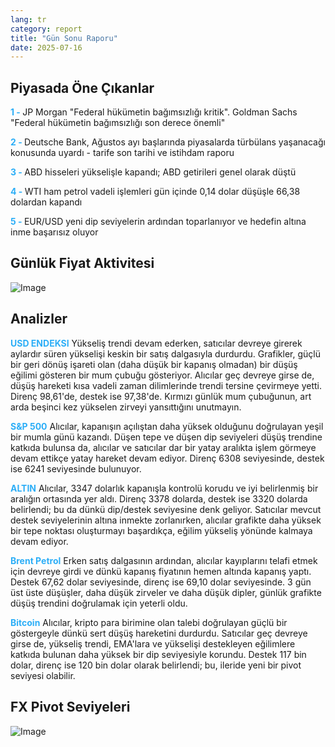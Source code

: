 ```yaml
---
lang: tr
category: report
title: "Gün Sonu Raporu"
date: 2025-07-16
---
```



<h2>Piyasada Öne Çıkanlar</h2>
<strong style="color: #2caef7;">1 - </strong> JP Morgan "Federal hükümetin bağımsızlığı kritik". Goldman Sachs "Federal hükümetin bağımsızlığı son derece önemli"

<strong style="color: #2caef7;">2 - </strong> Deutsche Bank, Ağustos ayı başlarında piyasalarda türbülans yaşanacağı konusunda uyardı - tarife son tarihi ve istihdam raporu

<strong style="color: #2caef7;">3 - </strong> ABD hisseleri yükselişle kapandı; ABD getirileri genel olarak düştü


<strong style="color: #2caef7;">4 - </strong> WTI ham petrol vadeli işlemleri gün içinde 0,14 dolar düşüşle 66,38 dolardan kapandı

<strong style="color: #2caef7;">5 - </strong> EUR/USD yeni dip seviyelerin ardından toparlanıyor ve hedefin altına inme başarısız oluyor



<h2>Günlük Fiyat Aktivitesi</h2>
<img src="https://markleighedu.github.io/img/Jul-2025/16-Jul-2025/price.jpg" alt="Image"/>

<h2>Analizler</h2>
<strong style="color: #2caef7;">USD ENDEKSI</strong> Yükseliş trendi devam ederken, satıcılar devreye girerek aylardır süren yükselişi keskin bir satış dalgasıyla durdurdu. Grafikler, güçlü bir geri dönüş işareti olan (daha düşük bir kapanış olmadan) bir düşüş eğilimi gösteren bir mum çubuğu gösteriyor. Alıcılar geç devreye girse de, düşüş hareketi kısa vadeli zaman dilimlerinde trendi tersine çevirmeye yetti. Direnç 98,61'de, destek ise 97,38'de. Kırmızı günlük mum çubuğunun, art arda beşinci kez yükselen zirveyi yansıttığını unutmayın.

<strong style="color: #2caef7;">S&P 500</strong> Alıcılar, kapanışın açılıştan daha yüksek olduğunu doğrulayan yeşil bir mumla günü kazandı. Düşen tepe ve düşen dip seviyeleri düşüş trendine katkıda bulunsa da, alıcılar ve satıcılar dar bir yatay aralıkta işlem görmeye devam ettikçe yatay hareket devam ediyor. Direnç 6308 seviyesinde, destek ise 6241 seviyesinde bulunuyor.

<strong style="color: #2caef7;">ALTIN</strong> Alıcılar, 3347 dolarlık kapanışla kontrolü korudu ve iyi belirlenmiş bir aralığın ortasında yer aldı. Direnç 3378 dolarda, destek ise 3320 dolarda belirlendi; bu da dünkü dip/destek seviyesine denk geliyor. Satıcılar mevcut destek seviyelerinin altına inmekte zorlanırken, alıcılar grafikte daha yüksek bir tepe noktası oluşturmayı başardıkça, eğilim yükseliş yönünde kalmaya devam ediyor.

<strong style="color: #2caef7;">Brent Petrol</strong> Erken satış dalgasının ardından, alıcılar kayıplarını telafi etmek için devreye girdi ve dünkü kapanış fiyatının hemen altında kapanış yaptı. Destek 67,62 dolar seviyesinde, direnç ise 69,10 dolar seviyesinde. 3 gün üst üste düşüşler, daha düşük zirveler ve daha düşük dipler, günlük grafikte düşüş trendini doğrulamak için yeterli oldu.

<strong style="color: #2caef7;">Bitcoin</strong> Alıcılar, kripto para birimine olan talebi doğrulayan güçlü bir göstergeyle dünkü sert düşüş hareketini durdurdu. Satıcılar geç devreye girse de, yükseliş trendi, EMA'lara ve yükselişi destekleyen eğilimlere katkıda bulunan daha yüksek bir dip seviyesiyle korundu. Destek 117 bin dolar, direnç ise 120 bin dolar olarak belirlendi; bu, ileride yeni bir pivot seviyesi olabilir.



<h2>FX Pivot Seviyeleri</h2>
<img src="https://markleighedu.github.io/img/Jul-2025/16-Jul-2025/pivot.jpg" alt="Image"/>